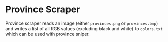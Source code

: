 # Province Scraper

Province scraper reads an image (either `provinces.png` or `provinces.bmp`) and writes a list of all RGB values
(excluding black and white) to `colors.txt` which can be used with province sniper.
